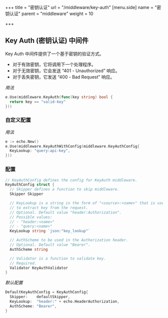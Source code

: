 +++
title = "密钥认证"
url = "/middleware/key-auth"
[menu.side]
  name = "密钥认证"
  parent = "middleware"
  weight = 10

+++

## Key Auth (密钥认证) 中间件

Key Auth 中间件提供了一个基于密钥的验证方式。

- 对于有效密钥，它将调用下一个处理程序。
- 对于无效密钥，它会发送 “401 - Unauthorized” 响应。
- 对于丢失密钥，它发送 “400 - Bad Request” 响应。

*用法*

```go
e.Use(middleware.KeyAuth(func(key string) bool {
  return key == "valid-key"
}))
```

### 自定义配置

*用法*

```go
e := echo.New()
e.Use(middleware.KeyAuthWithConfig(middleware.KeyAuthConfig{
  KeyLookup: "query:api-key",
}))
```

### 配置

```go
// KeyAuthConfig defines the config for KeyAuth middleware.
KeyAuthConfig struct {
  // Skipper defines a function to skip middleware.
  Skipper Skipper

  // KeyLookup is a string in the form of "<source>:<name>" that is used
  // to extract key from the request.
  // Optional. Default value "header:Authorization".
  // Possible values:
  // - "header:<name>"
  // - "query:<name>"
  KeyLookup string `json:"key_lookup"`

  // AuthScheme to be used in the Authorization header.
  // Optional. Default value "Bearer".
  AuthScheme string

  // Validator is a function to validate key.
  // Required.
  Validator KeyAuthValidator
}
```

*默认配置*

```go
DefaultKeyAuthConfig = KeyAuthConfig{
  Skipper:    defaultSkipper,
  KeyLookup:  "header:" + echo.HeaderAuthorization,
  AuthScheme: "Bearer",
}
```

